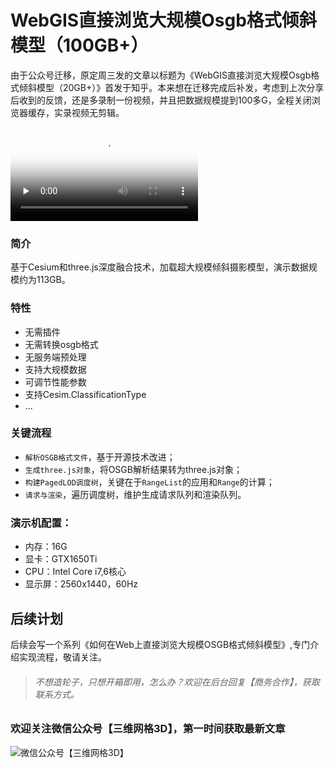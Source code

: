 # WebGIS直接浏览大规模Osgb格式倾斜模型（100GB+）
由于公众号迁移，原定周三发的文章以标题为《WebGIS直接浏览大规模Osgb格式倾斜模型（20GB+）》首发于知乎。本来想在迁移完成后补发，考虑到上次分享后收到的反馈，还是多录制一份视频，并且把数据规模提到100多G，全程关闭浏览器缓存，实录视频无剪辑。

<p>
    <video style="max-width:100%" id="video" controls="" preload="none" poster="图1.jpg">
        <source id="mp4"  src="http://mpvideo.qpic.cn/0bf2wmaa2aaa4yaoplcpezqvbm6dbwzqadia.f10002.mp4?dis_k=ceffaef0be83dd6b8c5737552ce57567&amp;dis_t=1633183445&amp;vid=wxv_2064185023007653891&amp;format_id=10002&amp;support_redirect=0&amp;mmversion=false" poster="http://mmbiz.qpic.cn/mmbiz_jpg/6fCLXiajtiacDXatK9TPJOUA1677yDtmnDD6X16cRwzrdjcqdmKPHbgMMJmHcHCWhnxQh3ePia2jAfo44FR1c5ZJw/0?wx_fmt=jpeg" type="video/mp4">
    </video>
</p>

### 简介
基于Cesium和three.js深度融合技术，加载超大规模倾斜摄影模型，演示数据规模约为113GB。
### 特性
* 无需插件
* 无需转换osgb格式
* 无服务端预处理
* 支持大规模数据
* 可调节性能参数
* 支持Cesim.ClassificationType
* ...

### 关键流程
* `解析OSGB格式文件`，基于开源技术改进；
* `生成three.js对象`，将OSGB解析结果转为three.js对象；
* `构建PagedLOD调度树`，关键在于`RangeList`的应用和`Range`的计算；
* `请求与渲染`，遍历调度树，维护生成请求队列和渲染队列。

### 演示机配置：
* 内存：16G
* 显卡：GTX1650Ti
* CPU：Intel Core i7,6核心
* 显示屏：2560x1440，60Hz

## 后续计划
后续会写一个系列《如何在Web上直接浏览大规模OSGB格式倾斜模型》,专门介绍实现流程，敬请关注。

>###### 不想造轮子，只想开箱即用，怎么办？欢迎在后台回复【商务合作】，获取联系方式。


### 欢迎关注微信公众号【三维网格3D】，第一时间获取最新文章 ###
![微信公众号【三维网格3D】](http://os.mesh-3d.com/articles/微信公众号【三维网格3D】.png)